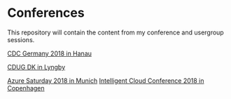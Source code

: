 # Conferences

This repository will contain the content from my conference and usergroup sessions.

[CDC Germany 2018 in Hanau](https://github.com/EricBergDE/conferences/tree/master/CDC%20Germany%202018)

[CDUG DK in Lyngby](https://github.com/EricBergDE/conferences/tree/master/CDUG%20DK)

[Azure Saturday 2018 in Munich](https://github.com/EricBergDE/conferences/tree/master/Azure%20Saturday%202018)
[Intelligent Cloud Conference 2018 in Copenhagen](https://github.com/EricBergDE/conferences/tree/master/Intelligent%20Cloud%20Conference%202018)
